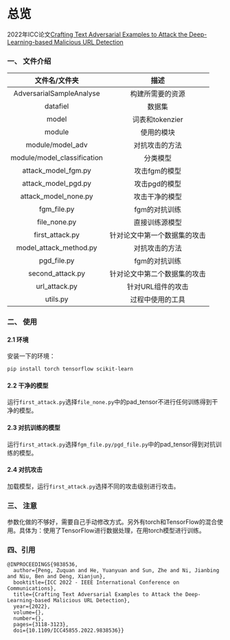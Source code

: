 # 总览
2022年ICC论文[Crafting Text Adversarial Examples to Attack the Deep-Learning-based Malicious URL Detection](https://ieeexplore.ieee.org/document/9838536
)
### 一、 文件介绍
| 文件名/文件夹 | 描述 |
| :----: | :----: |
| AdversarialSampleAnalyse | 构建所需要的资源|
| datafiel | 数据集|
| model | 词表和tokenzier |
| module | 使用的模块 |
| module/model_adv | 对抗攻击的方法 |
| module/model_classification |  分类模型 |
| attack_model_fgm.py | 攻击fgm的模型 |
| attack_model_pgd.py | 攻击pgd的模型 |
| attack_model_none.py | 攻击干净的模型 |
| fgm_file.py | fgm的对抗训练 |
| file_none.py | 直接训练源模型 |
| first_attack.py | 针对论文中第一个数据集的攻击 |
| model_attack_method.py | 对抗攻击的方法 |
| pgd_file.py | fgm的对抗训练 |
| second_attack.py | 针对论文中第二个数据集的攻击 |
| url_attack.py | 针对URL组件的攻击 |
| utils.py | 过程中使用的工具 |
### 二、 使用
#### 2.1 环境
安装一下的环境：
```sh
pip install torch tensorflow scikit-learn
```
#### 2.2 干净的模型
运行```first_attack.py```选择```file_none.py```中的pad_tensor不进行任何训练得到干净的模型。
#### 2.3 对抗训练的模型
运行```first_attack.py```选择```fgm_file.py/pgd_file.py```中的pad_tensor得到对抗训练的模型。
#### 2.4 对抗攻击
加载模型，运行```first_attack.py```选择不同的攻击级别进行攻击。
### 三、 注意
参数化做的不够好，需要自己手动修改方式。另外有torch和TensorFlow的混合使用。具体为：使用了TensorFlow进行数据处理，在用torch模型进行训练。
### 四、引用
```text
@INPROCEEDINGS{9838536,
  author={Peng, Zuquan and He, Yuanyuan and Sun, Zhe and Ni, Jianbing and Niu, Ben and Deng, Xianjun},
  booktitle={ICC 2022 - IEEE International Conference on Communications}, 
  title={Crafting Text Adversarial Examples to Attack the Deep-Learning-based Malicious URL Detection}, 
  year={2022},
  volume={},
  number={},
  pages={3118-3123},
  doi={10.1109/ICC45855.2022.9838536}}
```